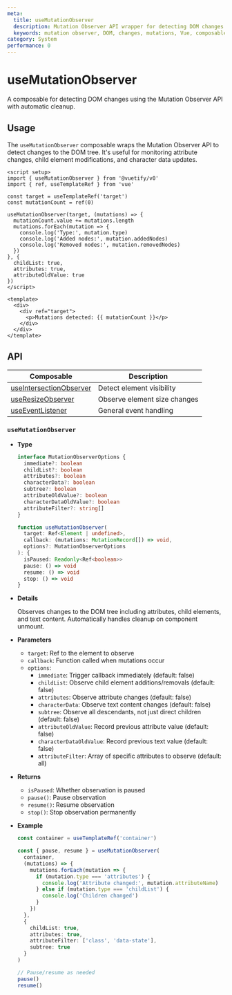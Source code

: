 ```yaml
---
meta:
  title: useMutationObserver
  description: Mutation Observer API wrapper for detecting DOM changes with automatic cleanup.
  keywords: mutation observer, DOM, changes, mutations, Vue, composable
category: System
performance: 0
---
```


# useMutationObserver

A composable for detecting DOM changes using the Mutation Observer API with automatic cleanup.

<DocsPageFeatures />

## Usage

The `useMutationObserver` composable wraps the Mutation Observer API to detect changes to the DOM tree. It's useful for monitoring attribute changes, child element modifications, and character data updates.

```vue
<script setup>
import { useMutationObserver } from '@vuetify/v0'
import { ref, useTemplateRef } from 'vue'

const target = useTemplateRef('target')
const mutationCount = ref(0)

useMutationObserver(target, (mutations) => {
  mutationCount.value += mutations.length
  mutations.forEach(mutation => {
    console.log('Type:', mutation.type)
    console.log('Added nodes:', mutation.addedNodes)
    console.log('Removed nodes:', mutation.removedNodes)
  })
}, {
  childList: true,
  attributes: true,
  attributeOldValue: true
})
</script>

<template>
  <div>
    <div ref="target">
      <p>Mutations detected: {{ mutationCount }}</p>
    </div>
  </div>
</template>
```

## API


| Composable | Description |
|---|---|
| [useIntersectionObserver](/composables/system/use-intersection-observer) | Detect element visibility |
| [useResizeObserver](/composables/system/use-resize-observer) | Observe element size changes |
| [useEventListener](/composables/system/use-event-listener) | General event handling |
### `useMutationObserver`

- **Type**
  ```ts
  interface MutationObserverOptions {
    immediate?: boolean
    childList?: boolean
    attributes?: boolean
    characterData?: boolean
    subtree?: boolean
    attributeOldValue?: boolean
    characterDataOldValue?: boolean
    attributeFilter?: string[]
  }

  function useMutationObserver(
    target: Ref<Element | undefined>,
    callback: (mutations: MutationRecord[]) => void,
    options?: MutationObserverOptions
  ): {
    isPaused: Readonly<Ref<boolean>>
    pause: () => void
    resume: () => void
    stop: () => void
  }
  ```

- **Details**

  Observes changes to the DOM tree including attributes, child elements, and text content. Automatically handles cleanup on component unmount.

- **Parameters**

  - `target`: Ref to the element to observe
  - `callback`: Function called when mutations occur
  - `options`:
    - `immediate`: Trigger callback immediately (default: false)
    - `childList`: Observe child element additions/removals (default: false)
    - `attributes`: Observe attribute changes (default: false)
    - `characterData`: Observe text content changes (default: false)
    - `subtree`: Observe all descendants, not just direct children (default: false)
    - `attributeOldValue`: Record previous attribute value (default: false)
    - `characterDataOldValue`: Record previous text value (default: false)
    - `attributeFilter`: Array of specific attributes to observe (default: all)

- **Returns**

  - `isPaused`: Whether observation is paused
  - `pause()`: Pause observation
  - `resume()`: Resume observation
  - `stop()`: Stop observation permanently

- **Example**
  ```ts
  const container = useTemplateRef('container')

  const { pause, resume } = useMutationObserver(
    container,
    (mutations) => {
      mutations.forEach(mutation => {
        if (mutation.type === 'attributes') {
          console.log('Attribute changed:', mutation.attributeName)
        } else if (mutation.type === 'childList') {
          console.log('Children changed')
        }
      })
    },
    {
      childList: true,
      attributes: true,
      attributeFilter: ['class', 'data-state'],
      subtree: true
    }
  )

  // Pause/resume as needed
  pause()
  resume()
  ```
